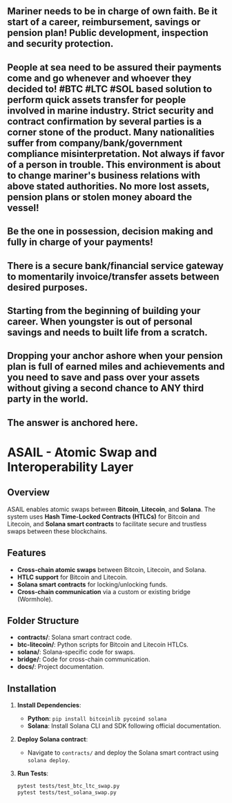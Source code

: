 ## Mariner needs to be in charge of own faith. Be it start of a career, reimbursement, savings or pension plan! Public development, inspection and security protection.

## People at sea need to be assured their payments come and go whenever and whoever they decided to! #BTC #LTC #SOL based solution to perform quick assets transfer for people involved in marine industry. Strict security and contract confirmation by several parties is a corner stone of the product. Many nationalities suffer from company/bank/government compliance misinterpretation. Not always if favor of a person in trouble. This environment is about to change mariner's business relations with above stated authorities. No more lost assets, pension plans or stolen money aboard the vessel!
## Be the one in possession, decision making and fully in charge of your payments!

## There is a secure bank/financial service gateway to momentarily invoice/transfer assets between desired purposes.

## Starting from the beginning of building your career. When youngster is out of personal savings and needs to built life from a scratch. 

## Dropping your anchor ashore when your pension plan is full of earned miles and achievements and you need to save and pass over your assets without giving a second chance to ANY third party in the world.

## The answer is anchored here.

# ASAIL - Atomic Swap and Interoperability Layer

## Overview
ASAIL enables atomic swaps between **Bitcoin**, **Litecoin**, and **Solana**. The system uses **Hash Time-Locked Contracts (HTLCs)** for Bitcoin and Litecoin, and **Solana smart contracts** to facilitate secure and trustless swaps between these blockchains.

## Features
- **Cross-chain atomic swaps** between Bitcoin, Litecoin, and Solana.
- **HTLC support** for Bitcoin and Litecoin.
- **Solana smart contracts** for locking/unlocking funds.
- **Cross-chain communication** via a custom or existing bridge (Wormhole).
  
## Folder Structure
- **contracts/**: Solana smart contract code.
- **btc-litecoin/**: Python scripts for Bitcoin and Litecoin HTLCs.
- **solana/**: Solana-specific code for swaps.
- **bridge/**: Code for cross-chain communication.
- **docs/**: Project documentation.

## Installation
1. **Install Dependencies**:
   - **Python**: `pip install bitcoinlib pycoind solana`
   - **Solana**: Install Solana CLI and SDK following official documentation.

2. **Deploy Solana contract**:
   - Navigate to `contracts/` and deploy the Solana smart contract using `solana deploy`.

3. **Run Tests**:
   ```bash
   pytest tests/test_btc_ltc_swap.py
   pytest tests/test_solana_swap.py

